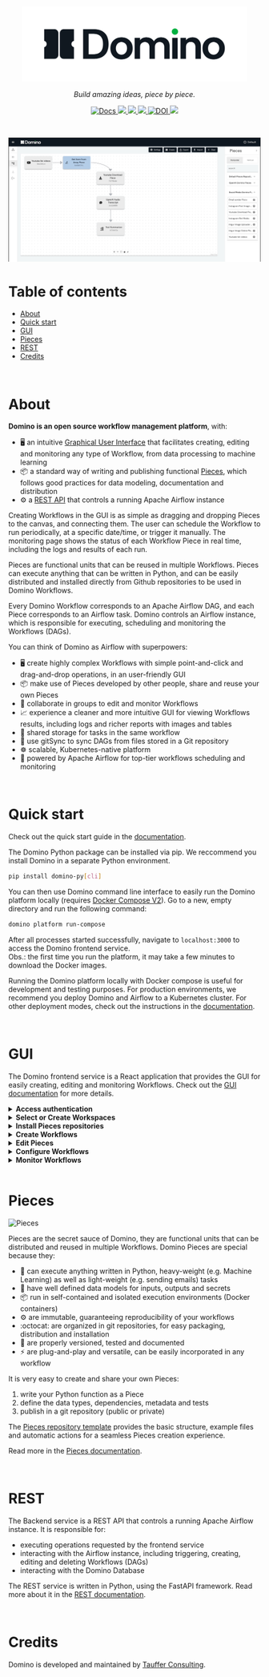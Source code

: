 <p align="center">
  <img src="media/brand/main_logo.png" width="450" title="Domino">
</p>
<p align="center"><i>Build amazing ideas, piece by piece.</i></p>
<p align="center">
  <a href="https://tauffer-consulting.github.io/domino-docs/docs/intro">
    <img alt="Docs" src="https://img.shields.io/badge/Documentation-docs?logo=readthedocs&logoColor=white&labelColor=gray&color=%231e4c94">
  </a>
  <a href="https://pypi.org/project/domino-py">
    <img src="https://img.shields.io/pypi/v/domino-py?color=%231BA331&label=PyPI&logo=python&logoColor=%23F7F991%20">
  </a>
  <a href="https://artifacthub.io/packages/helm/domino/domino">
    <img src="https://img.shields.io/endpoint?url=https://artifacthub.io/badge/repository/domino">
  </a>
  <a href="https://codecov.io/gh/Tauffer-Consulting/domino" >
    <img src="https://codecov.io/gh/Tauffer-Consulting/domino/graph/badge.svg?token=WTJPH7FSNJ"/>
  </a>
  <a href="https://doi.org/10.5281/zenodo.10214754">
    <img src="https://zenodo.org/badge/DOI/10.5281/zenodo.10214754.svg" alt="DOI">
  </a>
  <a href="https://github.com/sponsors/Tauffer-Consulting">
    <img src="https://img.shields.io/static/v1?label=Sponsor&message=%E2%9D%A4&logo=GitHub&color=%23fe8e86">
  </a>
</p>


<br>

![create-workflow](https://raw.githubusercontent.com/Tauffer-Consulting/domino-docs/main/static/img/intro/gif-example.gif)

# Table of contents
- [About](#about)
- [Quick start](#quick-start)
- [GUI](#gui)
- [Pieces](#pieces)
- [REST](#rest)
- [Credits](#credits)

<br>

# About
**Domino is an open source workflow management platform**, with:

- :desktop_computer: an intuitive [Graphical User Interface](#gui) that facilitates creating, editing and monitoring any type of Workflow, from data processing to machine learning
- :package: a standard way of writing and publishing functional [Pieces](#pieces), which follows good practices for data modeling, documentation and distribution
- :gear: a [REST API](#rest) that controls a running Apache Airflow instance


Creating Workflows in the GUI is as simple as dragging and dropping Pieces to the canvas, and connecting them. The user can schedule the Workflow to run periodically, at a specific date/time, or trigger it manually. The monitoring page shows the status of each Workflow Piece in real time, including the logs and results of each run.

Pieces are functional units that can be reused in multiple Workflows. Pieces can execute anything that can be written in Python, and can be easily distributed and installed directly from Github repositories to be used in Domino Workflows.

Every Domino Workflow corresponds to an Apache Airflow DAG, and each Piece corresponds to an Airflow task. Domino controls an Airflow instance, which is responsible for executing, scheduling and monitoring the Workflows (DAGs).

You can think of Domino as Airflow with superpowers:

- :desktop_computer: create highly complex Workflows with simple point-and-click and drag-and-drop operations, in an user-friendly GUI
- :package: make use of Pieces developed by other people, share and reuse your own Pieces
- :busts_in_silhouette: collaborate in groups to edit and monitor Workflows
- :chart_with_upwards_trend: experience a cleaner and more intuitive GUI for viewing Workflows results, including logs and richer reports with images and tables
- :minidisc: shared storage for tasks in the same workflow
- :arrows_counterclockwise: use gitSync to sync DAGs from files stored in a Git repository
- :wheel_of_dharma: scalable, Kubernetes-native platform
- :battery: powered by Apache Airflow for top-tier workflows scheduling and monitoring

<br>

# Quick start

Check out the quick start guide in the [documentation](https://docs.domino-workflows.io/quickstart).

The Domino Python package can be installed via pip. We reccommend you install Domino in a separate Python environment.

```bash
pip install domino-py[cli]
```

You can then use Domino command line interface to easily run the Domino platform locally (requires [Docker Compose V2](https://docs.docker.com/compose/)). Go to a new, empty directory and run the following command:

```bash
domino platform run-compose
```

After all processes started successfully, navigate to `localhost:3000` to access the Domino frontend service. <br>
Obs.: the first time you run the platform, it may take a few minutes to download the Docker images.

Running the Domino platform locally with Docker compose is useful for development and testing purposes. For production environments, we recommend you deploy Domino and Airflow to a Kubernetes cluster. For other deployment modes, check out the instructions in the [documentation](https://docs.domino-workflows.io/category/run-domino).

<br>

# GUI
The Domino frontend service is a React application that provides the GUI for easily creating, editing and monitoring Workflows. Check out the [GUI documentation](https://docs.domino-workflows.io/domino_components/domino_components_gui) for more details.

<details>
  <summary>
    <strong>Access authentication</strong>
  </summary>
  Sign up and login to use the Domino platform. <br></br>

  ![signup and login](https://raw.githubusercontent.com/Tauffer-Consulting/domino-docs/main/static/img/quickstart/signin.gif)

</details>

<details>
  <summary>
    <strong>Select or Create Workspaces</strong>
  </summary>
  Select an existing or create a new Workspace. <br></br>

  ![create workspace](https://raw.githubusercontent.com/Tauffer-Consulting/domino-docs/main/static/img/quickstart/select-workspace.png)

</details>

<details>
  <summary>
    <strong>Install Pieces repositories</strong>
  </summary>
  Install bundles of Pieces to your Domino Workspaces direclty from Github repositories, and use them in your Workflows. <br></br>

  ![install pieces](https://raw.githubusercontent.com/Tauffer-Consulting/domino-docs/main/static/img/pieces/install_repository.gif)

</details>

<details>
  <summary>
    <strong>Create Workflows</strong>
  </summary>
  Create Workflows by dragging and dropping Pieces to the canvas, and connecting them. <br></br>

  ![create-workflow](https://raw.githubusercontent.com/Tauffer-Consulting/domino-docs/main/static/img/quickstart/create_workflow.gif)

</details>

<details>
  <summary>
    <strong>Edit Pieces</strong>
  </summary>
  Edit Pieces by changing their input. Outputs from upstream Pieces are automatically available as inputs for downstream Pieces. Pieces can pass forward any type of data, from simple strings to heavy files, all automatically handled by Domino shared storage system. <br></br>

  ![edit pieces](https://raw.githubusercontent.com/Tauffer-Consulting/domino-docs/main/static/img/quickstart/edit_pieces.gif)

</details>

<details>
  <summary>
    <strong>Configure Workflows</strong>
  </summary>
  Configure and schedule Workflows to run periodically, at a specific date/time, or trigger them manually. <br></br>

  ![schedule workflows](https://raw.githubusercontent.com/Tauffer-Consulting/domino-docs/main/static/img/quickstart/workflow_settings.gif)

</details>

<details>
  <summary>
    <strong>Monitor Workflows</strong>
  </summary>
  Monitor Workflows in real time, including the status of each Piece, the logs and results of each run. <br></br>

  ![run-pieces7](https://raw.githubusercontent.com/Tauffer-Consulting/domino-docs/main/static/img/quickstart/monitoring_workflow.gif)

</details>

<br>

# Pieces

![Pieces](./media/distribution_gif.gif)

Pieces are the secret sauce of Domino, they are functional units that can be distributed and reused in multiple Workflows. Domino Pieces are special because they:

- :snake: can execute anything written in Python, heavy-weight (e.g. Machine Learning) as well as light-weight (e.g. sending emails) tasks
- :traffic_light: have well defined data models for inputs, outputs and secrets
- :package: run in self-contained and isolated execution environments (Docker containers)
- :gear: are immutable, guaranteeing reproducibility of your workflows
- :octocat: are organized in git repositories, for easy packaging, distribution and installation
- :bookmark_tabs: are properly versioned, tested and documented
- :zap: are plug-and-play and versatile, can be easily incorporated in any workflow

It is very easy to create and share your own Pieces:

1. write your Python function as a Piece <br>
2. define the data types, dependencies, metadata and tests <br>
3. publish in a git repository (public or private)

The [Pieces repository template](https://github.com/Tauffer-Consulting/domino_pieces_repository_template) provides the basic structure, example files and automatic actions for a seamless Pieces creation experience.

Read more in the [Pieces documentation](https://docs.domino-workflows.io/pieces).


<br>

# REST
The Backend service is a REST API that controls a running Apache Airflow instance. It is responsible for:

- executing operations requested by the frontend service
- interacting with the Airflow instance, including triggering, creating, editing and deleting Workflows (DAGs)
- interacting with the Domino Database

The REST service is written in Python, using the FastAPI framework. Read more about it in the [REST documentation](https://docs.domino-workflows.io/domino_components/domino_components_rest).

<br>

# Credits
Domino is developed and maintained by [Tauffer Consulting](https://www.taufferconsulting.com/).
